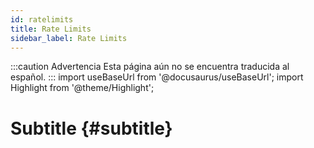 ```yaml
---
id: ratelimits
title: Rate Limits
sidebar_label: Rate Limits
---
```


:::caution Advertencia
Esta página aún no se encuentra traducida al español.
:::
import useBaseUrl from '@docusaurus/useBaseUrl'; 
import Highlight from '@theme/Highlight';

# Subtitle {#subtitle}

